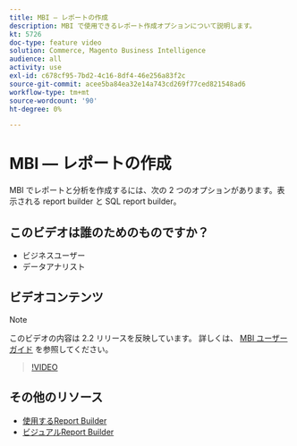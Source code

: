 ```yaml
---
title: MBI — レポートの作成
description: MBI で使用できるレポート作成オプションについて説明します。
kt: 5726
doc-type: feature video
solution: Commerce, Magento Business Intelligence
audience: all
activity: use
exl-id: c678cf95-7bd2-4c16-8df4-46e256a83f2c
source-git-commit: acee5ba84ea32e14a743cd269f77ced821548ad6
workflow-type: tm+mt
source-wordcount: '90'
ht-degree: 0%

---
```


# MBI — レポートの作成

MBI でレポートと分析を作成するには、次の 2 つのオプションがあります。表示される report builder と SQL report builder。

## このビデオは誰のためのものですか？

- ビジネスユーザー
- データアナリスト

## ビデオコンテンツ

>[!NOTE]
>
>このビデオの内容は 2.2 リリースを反映しています。 詳しくは、 [MBI ユーザーガイド](https://docs.magento.com/mbi/) を参照してください。

>[!VIDEO](https://video.tv.adobe.com/v/35981?quality=12&learn=on)

## その他のリソース

- [使用するReport Builder](https://docs.magento.com/mbi/data-user/reports/report-builder-options.html)
- [ビジュアルReport Builder](https://docs.magento.com/mbi/data-user/reports/ess-rpt-build-visual.html)
